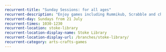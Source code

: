 ```yaml
---
recurrent-title: "Sunday Sessions: for all ages"
recurrent-description: "Enjoy games including Rummikub, Scrabble and chess, play with Lego, do some mindful colouring or simply relax and look at a book. Free refreshments available (donations appreciated). Under 8s must be accompanied."
recurrent-day: Sundays from 21 July
recurrent-times: 1030-1230
recurrent-location: stoke-library
recurrent-location-display-name: Stoke Library
recurrent-location-display-url: /branches/stoke-library/
recurrent-category: arts-crafts-games
---
```

